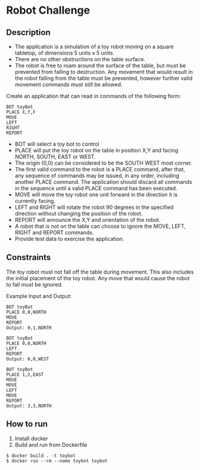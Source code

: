 # Robot Challenge

## Description

- The application is a simulation of a toy robot moving on a square tabletop, of dimensions 5 units x 5 units.
- There are no other obstructions on the table surface.
- The robot is free to roam around the surface of the table, but must be prevented from falling to destruction. Any movement
  that would result in the robot falling from the table must be prevented, however further valid movement commands must still
  be allowed.

Create an application that can read in commands of the following form:

```plain
BOT toyBot
PLACE X,Y,F
MOVE
LEFT
RIGHT
REPORT
```

- BOT will select a toy bot to control
- PLACE will put the toy robot on the table in position X,Y and facing NORTH, SOUTH, EAST or WEST.
- The origin (0,0) can be considered to be the SOUTH WEST most corner.
- The first valid command to the robot is a PLACE command, after that, any sequence of commands may be issued, in any order, including another PLACE command. The application should discard all commands in the sequence until a valid PLACE command has been executed.
- MOVE will move the toy robot one unit forward in the direction it is currently facing.
- LEFT and RIGHT will rotate the robot 90 degrees in the specified direction without changing the position of the robot.
- REPORT will announce the X,Y and orientation of the robot.
- A robot that is not on the table can choose to ignore the MOVE, LEFT, RIGHT and REPORT commands.
- Provide test data to exercise the application.

## Constraints

The toy robot must not fall off the table during movement. This also includes the initial placement of the toy robot.
Any move that would cause the robot to fall must be ignored.

Example Input and Output:

```plain
BOT toyBot
PLACE 0,0,NORTH
MOVE
REPORT
Output: 0,1,NORTH
```

```plain
BOT toyBot
PLACE 0,0,NORTH
LEFT
REPORT
Output: 0,0,WEST
```

```plain
BOT toyBot
PLACE 1,2,EAST
MOVE
MOVE
LEFT
MOVE
REPORT
Output: 3,3,NORTH
```

## How to run
1. Install docker
1. Build and run from Dockerfile
```
$ docker build . -t toybot
$ docker run --rm --name toybot toybot
```
